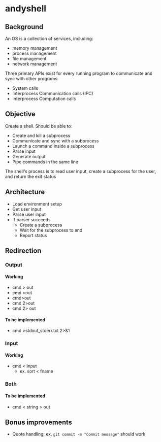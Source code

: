 # andyshell

## Background

An OS is a collection of services, including:

- memory management
- process management
- file management
- network management

Three primary APIs exist for every running program to communicate and sync with other programs:

- System calls
- Interprocess Communication calls (IPC)
- Interprocess Computation calls

## Objective

Create a shell. Should be able to:

- Create and kill a subprocess
- Communicate and sync with a subprocess
- Launch a command inside a subprocess
- Parse input
- Generate output
- Pipe commands in the same line

The shell's process is to read user input, create a subprocess for the user, and return the exit status

## Architecture

- Load environment setup
- Get user input
- Parse user input
- If parser succeeds
  - Create a subprocess
  - Wait for the subprocess to end
  - Report status

## Redirection

### Output

#### Working

- cmd > out 
- cmd >out
- cmd>out
- cmd 2>out
- cmd 2> out

#### To be implemented

- cmd >stdout_stderr.txt 2>&1

### Input

#### Working

- cmd < input
  - ex. sort < fname

### Both

#### To be implemented

- cmd < string > out

## Bonus improvements

- Quote handling; ex. `git commit -m "Commit message"` should work